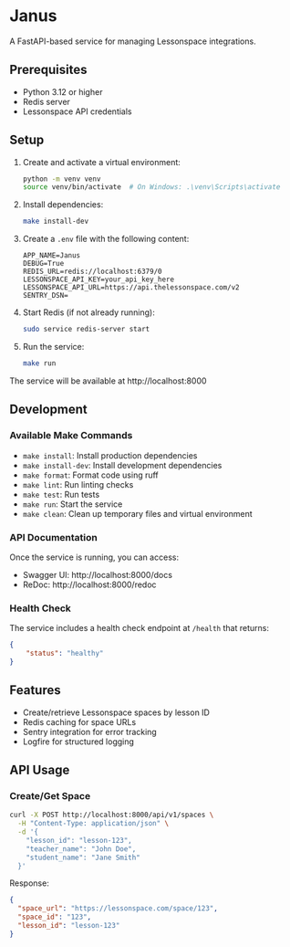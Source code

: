 # Janus

A FastAPI-based service for managing Lessonspace integrations.

## Prerequisites

- Python 3.12 or higher
- Redis server
- Lessonspace API credentials

## Setup

1. Create and activate a virtual environment:
   ```bash
   python -m venv venv
   source venv/bin/activate  # On Windows: .\venv\Scripts\activate
   ```

2. Install dependencies:
   ```bash
   make install-dev
   ```

3. Create a `.env` file with the following content:
   ```
   APP_NAME=Janus
   DEBUG=True
   REDIS_URL=redis://localhost:6379/0
   LESSONSPACE_API_KEY=your_api_key_here
   LESSONSPACE_API_URL=https://api.thelessonspace.com/v2
   SENTRY_DSN=
   ```

4. Start Redis (if not already running):
   ```bash
   sudo service redis-server start

   ```

5. Run the service:
   ```bash
   make run
   ```

The service will be available at http://localhost:8000

## Development

### Available Make Commands

- `make install`: Install production dependencies
- `make install-dev`: Install development dependencies
- `make format`: Format code using ruff
- `make lint`: Run linting checks
- `make test`: Run tests
- `make run`: Start the service
- `make clean`: Clean up temporary files and virtual environment

### API Documentation

Once the service is running, you can access:
- Swagger UI: http://localhost:8000/docs
- ReDoc: http://localhost:8000/redoc

### Health Check

The service includes a health check endpoint at `/health` that returns:
```json
{
    "status": "healthy"
}
```

## Features

- Create/retrieve Lessonspace spaces by lesson ID
- Redis caching for space URLs
- Sentry integration for error tracking
- Logfire for structured logging

## API Usage

### Create/Get Space

```bash
curl -X POST http://localhost:8000/api/v1/spaces \
  -H "Content-Type: application/json" \
  -d '{
    "lesson_id": "lesson-123",
    "teacher_name": "John Doe",
    "student_name": "Jane Smith"
  }'
```

Response:
```json
{
  "space_url": "https://lessonspace.com/space/123",
  "space_id": "123",
  "lesson_id": "lesson-123"
}
``` 
